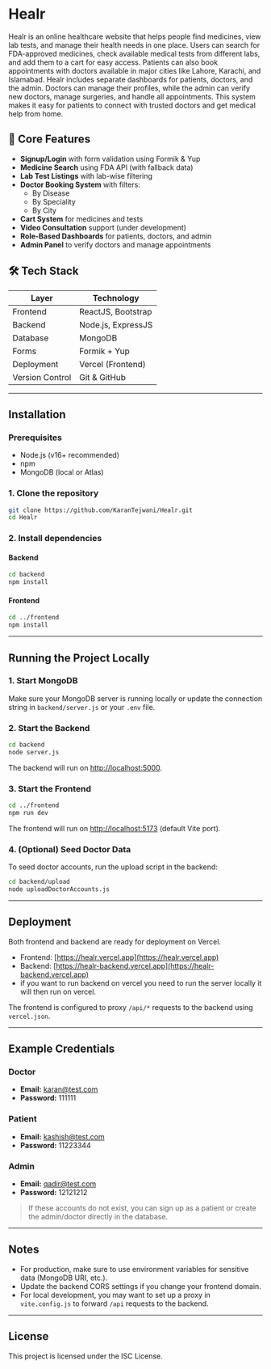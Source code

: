 # Healr

Healr is an online healthcare website that helps people find medicines, view lab tests, and manage their health needs in one place. Users can search for FDA-approved medicines, check available medical tests from different labs, and add them to a cart for easy access. Patients can also book appointments with doctors available in major cities like Lahore, Karachi, and Islamabad.
Healr includes separate dashboards for patients, doctors, and the admin. Doctors can manage their profiles, while the admin can verify new doctors, manage surgeries, and handle all appointments. This system makes it easy for patients to connect with trusted doctors and get medical help from home.


## 🌟 Core Features

- **Signup/Login** with form validation using Formik & Yup
- **Medicine Search** using FDA API (with fallback data)
- **Lab Test Listings** with lab-wise filtering
- **Doctor Booking System** with filters:
  - By Disease
  - By Speciality
  - By City
- **Cart System** for medicines and tests
- **Video Consultation** support (under development)
- **Role-Based Dashboards** for patients, doctors, and admin
- **Admin Panel** to verify doctors and manage appointments

## 🛠️ Tech Stack

| Layer      | Technology        |
|------------|-------------------|
| Frontend   | ReactJS, Bootstrap |
| Backend    | Node.js, ExpressJS |
| Database   | MongoDB            |
| Forms      | Formik + Yup       |
| Deployment | Vercel (Frontend)  |
| Version Control | Git & GitHub  |

---

## Installation

### Prerequisites

- Node.js (v16+ recommended)
- npm
- MongoDB (local or Atlas)

### 1. Clone the repository

```bash
git clone https://github.com/KaranTejwani/Healr.git
cd Healr
```

### 2. Install dependencies

#### Backend

```bash
cd backend
npm install
```

#### Frontend

```bash
cd ../frontend
npm install
```

---

## Running the Project Locally

### 1. Start MongoDB

Make sure your MongoDB server is running locally or update the connection string in `backend/server.js` or your `.env` file.

### 2. Start the Backend

```bash
cd backend
node server.js
```

The backend will run on [http://localhost:5000](http://localhost:5000).

### 3. Start the Frontend

```bash
cd ../frontend
npm run dev
```

The frontend will run on [http://localhost:5173](http://localhost:5173) (default Vite port).

### 4. (Optional) Seed Doctor Data

To seed doctor accounts, run the upload script in the backend:

```bash
cd backend/upload
node uploadDoctorAccounts.js
```

---

## Deployment

Both frontend and backend are ready for deployment on Vercel.  
- Frontend: [https://healr.vercel.app](https://healr.vercel.app)
- Backend: [https://healr-backend.vercel.app](https://healr-backend.vercel.app)
- if you want to run backend on vercel you need to run the server locally it will then run on vercel.

The frontend is configured to proxy `/api/*` requests to the backend using `vercel.json`.

---

## Example Credentials

### Doctor

- **Email:** karan@test.com
- **Password:** 111111

### Patient

- **Email:** kashish@test.com
- **Password:** 11223344

### Admin

- **Email:** qadir@test.com
- **Password:** 12121212

> If these accounts do not exist, you can sign up as a patient or create the admin/doctor directly in the database.

---

## Notes

- For production, make sure to use environment variables for sensitive data (MongoDB URI, etc.).
- Update the backend CORS settings if you change your frontend domain.
- For local development, you may want to set up a proxy in `vite.config.js` to forward `/api` requests to the backend.

---

## License

This project is licensed under the ISC License. 
